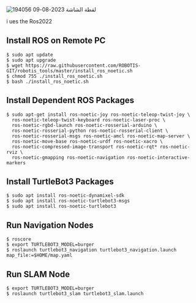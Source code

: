 
![لقطة الشاشة 2023-08-09 194056](https://github.com/Argwoan/robat/assets/138804055/989e95a2-1697-4696-9050-81e60dac5d1e)

i ues the Ros2022

## Install ROS on Remote PC
```
$ sudo apt update
$ sudo apt upgrade
$ wget https://raw.githubusercontent.com/ROBOTIS-GIT/robotis_tools/master/install_ros_noetic.sh
$ chmod 755 ./install_ros_noetic.sh 
$ bash ./install_ros_noetic.sh
```
## Install Dependent ROS Packages
```
$ sudo apt-get install ros-noetic-joy ros-noetic-teleop-twist-joy \
  ros-noetic-teleop-twist-keyboard ros-noetic-laser-proc \
  ros-noetic-rgbd-launch ros-noetic-rosserial-arduino \
  ros-noetic-rosserial-python ros-noetic-rosserial-client \
  ros-noetic-rosserial-msgs ros-noetic-amcl ros-noetic-map-server \
  ros-noetic-move-base ros-noetic-urdf ros-noetic-xacro \
  ros-noetic-compressed-image-transport ros-noetic-rqt* ros-noetic-rviz \
  ros-noetic-gmapping ros-noetic-navigation ros-noetic-interactive-markers
```
## Install TurtleBot3 Packages
```
$ sudo apt install ros-noetic-dynamixel-sdk
$ sudo apt install ros-noetic-turtlebot3-msgs
$ sudo apt install ros-noetic-turtlebot3
```
## Run Navigation Nodes
```
$ roscore
$ export TURTLEBOT3_MODEL=burger
$ roslaunch turtlebot3_navigation turtlebot3_navigation.launch map_file:=$HOME/map.yaml
```
## Run SLAM Node
```
$ export TURTLEBOT3_MODEL=burger
$ roslaunch turtlebot3_slam turtlebot3_slam.launch
```
